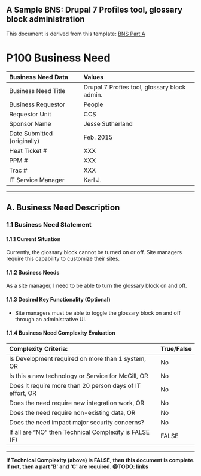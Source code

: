 ## A Sample BNS: Drupal 7 Profiles tool, glossary block administration
This document is derived from this template: [BNS Part A](../templates/bns-a.md)

# P100 Business Need

Business Need Data | Values |
:-----------------|:----- |
Business Need Title |Drupal 7 Profies tool, glossary block admin.
Business Requestor | People
Requestor Unit | CCS
Sponsor Name | Jesse Sutherland
Date Submitted (originally) | Feb. 2015
Heat Ticket # | XXX
PPM # | XXX
Trac # | XXX
IT Service Manager |  Karl J.

---

## A. Business Need Description

### 1.1 Business Need Statement

#### 1.1.1 Current Situation
Currently, the glossary block cannot be turned on or off. Site managers require this capability to customize their sites.

#### 1.1.2 Business Needs
 As a site manager, I need to be able to turn the glossary block on and off.

#### 1.1.3 Desired Key Functionality (Optional)
 * Site managers must be able to toggle the glossary block on and off through an administrative UI.

#### 1.1.4 Business Need Complexity Evaluation

Complexity Criteria: | True/False
:--------------------|:-----------
Is Development required on more than 1 system, OR  | No
Is this a new technology or Service for McGill, OR | No
Does it require more than 20 person days of IT effort, OR | No
Does the need require new integration work, OR | No
Does the need require non-existing data, OR | No
Does the need impact major security concerns? | No
If all are “NO” then Technical Complexity is FALSE (F) | FALSE

---

__If Technical Complexity (above) is FALSE, then this document is complete.
If not, then a part 'B' and 'C' are required. @TODO: links__
 
